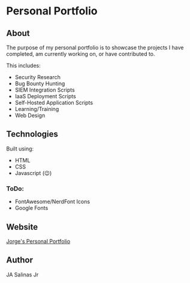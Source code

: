 # Personal Portfolio

## About

The purpose of my personal portfolio is to showcase the projects I have completed, am currently working on, or have contributed to.

This includes:
* Security Research
* Bug Bounty Hunting
* SIEM Integration Scripts
* IaaS Deployment Scripts
* Self-Hosted Application Scripts
* Learning/Training
* Web Design

## Technologies

Built using:

* HTML
* CSS
* Javascript (😉)

### ToDo:

* FontAwesome/NerdFont Icons
* Google Fonts

## Website

[Jorge's Personal Portfolio](https://jsalinas212.github.io/personal-portfolio-challenge)

## Author

JA Salinas Jr
